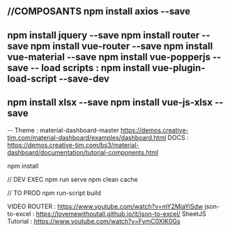//COMPOSANTS
npm install axios --save
-
npm install jquery --save 
npm install router --save
npm install vue-router --save
npm install vue-material --save
npm install vue-popperjs --save
-- load scripts : 
npm install vue-plugin-load-script --save-dev 
-
npm install xlsx --save 
npm install vue-js-xlsx --save
-

-- Theme : material-dashboard-master
https://demos.creative-tim.com/material-dashboard/examples/dashboard.html
DOCS : 
https://demos.creative-tim.com/bs3/material-dashboard/documentation/tutorial-components.html

npm install

// DEV EXEC
npm run serve
npm clean cache

// TO PROD
npm run-script build

VIDEO
ROUTER : https://www.youtube.com/watch?v=mY2MiaYiSdw
json-to-excel : https://lovemewithoutall.github.io/it/json-to-excel/
SheetJS Tutorial : https://www.youtube.com/watch?v=FymC0XlK0Gs
